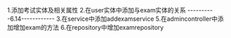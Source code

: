 1.添加考试实体及相关属性
2.在user实体中添加与exam实体的关系
----------6.14------------
3.在service中添加addexamservice 
5.在admincontroller中添加增加exam的方法
6.在repository中增加examrepository